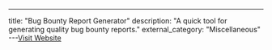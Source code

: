 ---
title: "Bug Bounty Report Generator"
description: "A quick tool for generating quality bug bounty reports."
external_category: "Miscellaneous"
---[Visit Website](https://buer.haus/breport/index.php)

